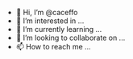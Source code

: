 - 👋 Hi, I’m @caceffo
- 👀 I’m interested in ...
- 🌱 I’m currently learning ...
- 💞️ I’m looking to collaborate on ...
- 📫 How to reach me ...

<!---
caceffo/caceffo is a ✨ special ✨ repository because its `README.md` (this file) appears on your GitHub profile.
You can click the Preview link to take a look at your changes.
--->
